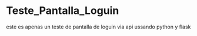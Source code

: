 # Teste_Pantalla_Loguin
 este es apenas un teste de pantalla de loguin via api ussando python y flask
